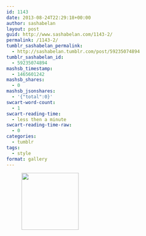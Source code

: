 ```yaml
---
id: 1143
date: 2013-08-24T22:29:18+00:00
author: sashabelan
layout: post
guid: http://www.sashabelan.com/1143-2/
permalink: /1143-2/
tumblr_sashabelan_permalink:
  - http://sashabelan.tumblr.com/post/59235074894
tumblr_sashabelan_id:
  - 59235074894
mashsb_timestamp:
  - 1465601242
mashsb_shares:
  - 0
mashsb_jsonshares:
  - '{"total":0}'
swcart-word-count:
  - 1
swcart-reading-time:
  - less then a minute
swcart-reading-time-raw:
  - 0
categories:
  - tumblr
tags:
  - style
format: gallery
---
```

<div id='gallery-532' class='gallery galleryid-1143 gallery-columns-3 gallery-size-thumbnail'>
  <figure class='gallery-item'> 
  
  <div class='gallery-icon landscape'>
    <a href='http://www.sashabelan.ru/1143-2/attachment/1144/'><img width="150" height="150" src="http://www.sashabelan.ru/wp-content/uploads/2013/08/tumblr_ms23svuoiM1qarj97o1_500-150x150.jpg" class="attachment-thumbnail size-thumbnail" alt="" /></a>
  </div></figure>
</div>